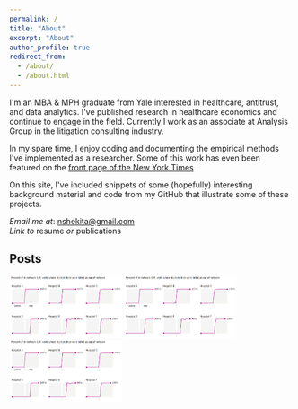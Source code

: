 ```yaml
---
permalink: /
title: "About"
excerpt: "About"
author_profile: true
redirect_from: 
  - /about/
  - /about.html
---
```

I'm an MBA & MPH graduate from Yale interested in healthcare, antitrust, and data analytics. I've published research in healthcare economics and continue to engage in the field. Currently I work as an associate at Analysis Group in the litigation consulting industry. 

In my spare time, I enjoy coding and documenting the empirical methods I've implemented as a researcher. Some of this work has even been featured on the [front page of the New York Times](https://www.nytimes.com/2017/07/24/upshot/the-company-behind-many-surprise-emergency-room-bills.html). 

On this site, I've included snippets of some (hopefully) interesting background material and code from my GitHub that illustrate some of these projects. 

*Email me at*: [nshekita@gmail.com](mailto:nshekita@gmail.com)    
*Link to* resume *or* publications


Posts
------

<p align="left">
  <a href="https://nathanshekita.github.io/."><img src="images/oon_rates_nyt.PNG" title="T1" width="200" ></a>
  <a href="https://nathanshekita.github.io/."><img src="images/oon_rates_nyt.PNG" title="T2" width="200" ></a>
  <a href="https://nathanshekita.github.io/."><img src="images/oon_rates_nyt.PNG" title="T2" width="200" ></a>
</p>

